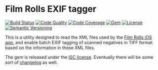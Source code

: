# Film Rolls EXIF tagger

[![Build Status](https://img.shields.io/travis/urdh/filmrolls/master.svg)][build-status]
[![Code Quality](https://img.shields.io/codacy/grade/ad6e6ba15806436ea9cb80c41fc75fb0/master.svg)][codacy]
[![Code Coverage](https://img.shields.io/codacy/coverage/ad6e6ba15806436ea9cb80c41fc75fb0/master.svg)][codacy]
[![Gem](https://img.shields.io/gem/v/filmrolls.svg)][release]
[![License](https://img.shields.io/github/license/urdh/filmrolls.svg)][license]
[![Semantic Versioning](https://img.shields.io/badge/semver-2.0.0-blue.svg)][semver]

This is a utility designed to read the XML files used by the [Film Rolls iOS app][film-rolls], and enable batch EXIF tagging of scanned negatives in TIFF format based on the information in these XML files.

The gem is released under the [ISC license][license].
Eventually there will be some sort of [changelog][changelog] as well.

[film-rolls]: https://itunes.apple.com/se/app/film-rolls-app-for-film-photographers/id675626559
[semver]: http://semver.org/spec/v2.0.0.html

[build-status]: https://travis-ci.org/urdh/filmrolls
[codacy]: https://www.codacy.com/app/Sigurdhsson/filmrolls
[release]: https://rubygems.org/gems/filmrolls
[license]: https://github.com/urdh/filmrolls/blob/master/LICENSE.md
[changelog]: https://github.com/urdh/filmrolls/blob/master/CHANGELOG.md

